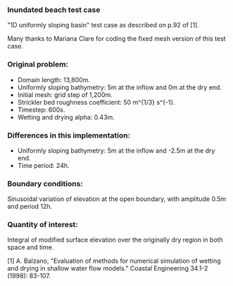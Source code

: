 ### Inundated beach test case

"1D uniformly sloping basin" test case as described on p.92 of [1].

Many thanks to Mariana Clare for coding the fixed mesh version of this test case.

### Original problem:
  * Domain length: 13,800m.
  * Uniformly sloping bathymetry: 5m at the inflow and 0m at the dry end.
  * Initial mesh: grid step of 1,200m.
  * Strickler bed roughness coefficient: 50 m^{1/3} s^{-1}.
  * Timestep: 600s.
  * Wetting and drying alpha: 0.43m.

### Differences in this implementation:
  * Uniformly sloping bathymetry: 5m at the inflow and -2.5m at the dry end.
  * Time period: 24h.

### Boundary conditions:
Sinusoidal variation of elevation at the open boundary, with amplitude 0.5m and period 12h.

### Quantity of interest:
Integral of modified surface elevation over the originally dry region in both space and time.

[1] A. Balzano, "Evaluation of methods for numerical simulation of wetting and drying in shallow
    water flow models." Coastal Engineering 34.1-2 (1998): 83-107.
